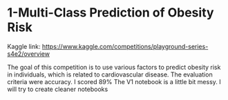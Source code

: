 # 1-Multi-Class Prediction of Obesity Risk
Kaggle link: https://www.kaggle.com/competitions/playground-series-s4e2/overview

The goal of this competition is to use various factors to predict obesity risk in individuals, which is related to cardiovascular disease. 
The evaluation criteria were accuracy. I scored 89%
The V1 notebook is a little bit messy. I will try to create cleaner notebooks
